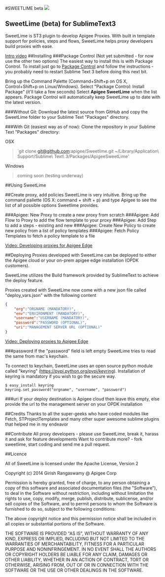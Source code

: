 #SWEETLIME beta
![](https://cdn1.iconfinder.com/data/icons/Limon_iContainer/128/Lime.png)
## SweetLime (beta) for SublimeText3
SweetLime is ST3 plugin to develop Apigee Proxies. With built in template support for policies, steps and flows, SweetLime helps proxy developers build proxies with ease.

[Intro video](https://www.youtube.com/watch?v=W-WDjIkeDcs)
##Installing
###Package Control (Not yet submitted - for now use the other two options)
The easiest way to install this is with Package Control.
To install just go to [Package Control](http://wbond.net/sublime_packages/package_control) and follow the instructions - you probably need to restart Sublime Text 3 before doing this next bit.

Bring up the Command Palette (Command+Shift+p on OS X, Control+Shift+p on Linux/Windows).
Select "Package Control: Install Package" (it'll take a few seconds)
Select **Apigee SweetLime** when the list appears.
Package Control will automatically keep SweetLime up to date with the latest version.

###Without Git: 
Download the latest source from GitHub and copy the SweetLime folder to your Sublime Text "Packages" directory.

###With Git (easiest way as of now): 
Clone the repository in your Sublime Text "Packages" directory:

OSX
> `git clone git@github.com:apigee/Sweetlime.git ~/Library/Application\ Support/Sublime\ Text\ 3/Packages/ApigeeSweetLime'

Windows
> coming soon (testing underway)

##Using SweetLime

##Create proxy, add policies
SweetLime is very intuitive. Bring up the command pallette (OS X: command + shift + p) and type Apigee to see the list of all possible options Sweetlime provides.

###Apigee: New Proxy
to create a new proxy from scratch
###Apigee: Add Flow to Proxy
to add the flow template to your proxy
###Apigee: Add Step
to add a steps - existing and new
###Apigee: Create New Policy
to create new policy from a list of policy templates
###Apigee: Fetch Policy Templates
to fetch a policy template to a file

[Video: Developing proxies for Apigee Edge](https://www.youtube.com/watch?v=TMVIEFuQr7k)

##Deploying
Proxies developed with SweetLime can be deployed to either the Apigee cloud or your on-prem apigee edge installation (OPDK customers).

SweetLime utilizes the Build framework provided by SublimeText to achieve the deploy feature. 

Proxies created with SweetLime now come with a new json file called "deploy_vars.json" with the following content

```json
{
    "org":"ORGNAME (MANDATORY)",
    "env":"ENVIRONMENT (MANDATORY)",
    "username":"USERNAME (MANDATORY)",
    "password":"PASSWORD (OPTIONAL)", 
    "uri":"MANAGEMENT SERVER URL (OPTIONAL)" 
}
```

[Video: Deploying proxies to Apigee Edge](http://youtu.be/ya1Jt4apFjM)

###password 
If the "password" field is left empty SweetLime tries to read the same from mac's keychain.

To connect to keychain, SweetLime uses an open source python module called "keyring" (https://pypi.python.org/pypi/keyring). Installation of keyring is mandatory if you wish to go the secure way. 

```
$ easy_install keyring 
keyring.set_password("orgname", "username", "password")
```
###uri
If your deploy destination is Apigee cloud then leave this empty, else provide the url to the management server on your OPDK installation

##Credits
Thanks to all the super-geeks who have coded modules like Fetch, STProjectTemplates and many other super awesome sublime plugins that helped me in my endeavor

##Contribute
All proxy developers - please use SweetLime, break it, harass it and ask for feature developments
Want to contribute more? - fork sweetlime, start coding and send me a pull request.

##Licence

All of SweetLime is licensed under the Apache License, Version 2

Copyright (c) 2014 Girish Rangaswamy @ Apigee Corp 

Permission is hereby granted, free of charge, to any person obtaining a copy of this software and associated documentation files (the "Software"), to deal in the Software without restriction, including without limitation the rights to use, copy, modify, merge, publish, distribute, sublicense, and/or sell copies of the Software, and to permit persons to whom the Software is furnished to do so, subject to the following conditions:

The above copyright notice and this permission notice shall be included in all copies or substantial portions of the Software.

THE SOFTWARE IS PROVIDED "AS IS", WITHOUT WARRANTY OF ANY KIND, EXPRESS OR IMPLIED, INCLUDING BUT NOT LIMITED TO THE WARRANTIES OF MERCHANTABILITY, FITNESS FOR A PARTICULAR PURPOSE AND NONINFRINGEMENT. IN NO EVENT SHALL THE AUTHORS OR COPYRIGHT HOLDERS BE LIABLE FOR ANY CLAIM, DAMAGES OR OTHER LIABILITY, WHETHER IN AN ACTION OF CONTRACT, TORT OR OTHERWISE, ARISING FROM, OUT OF OR IN CONNECTION WITH THE SOFTWARE OR THE USE OR OTHER DEALINGS IN THE SOFTWARE.






